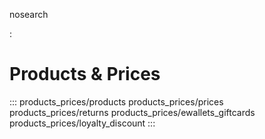 nosearch

:   

# Products & Prices

::: 
products_prices/products products_prices/prices products_prices/returns
products_prices/ewallets_giftcards products_prices/loyalty_discount
:::
